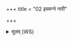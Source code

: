 +++
title = "02 इयमग्ने नारी"

+++
<details><summary>मूलम् (WS)</summary>

इयमग्ने नारी पतिं विदेष्ट सोमो हि राजा सुभगां कृणोतु ।  
सुवाना पुत्रान् महिषी भवाति गत्चा पतिं सुभगा वि राजात् ॥॥ २ ॥  
सोमजुष्टो ब्रह्मजुष्टो अर्यम्णा सम्भृतो भगः ।  
धातुर्देवस्य सत्येन कृणोमि पतिवेदनम् ॥ ३ ॥
</details>